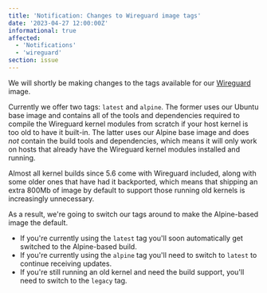 ```yaml
---
title: 'Notification: Changes to Wireguard image tags'
date: '2023-04-27 12:00:00Z'
informational: true
affected:
  - 'Notifications'
  - 'wireguard'
section: issue
---
```

We will shortly be making changes to the tags available for our [Wireguard](https://github.com/linuxserver/docker-wireguard) image.

Currently we offer two tags: `latest` and `alpine`. The former uses our Ubuntu base image and contains all of the tools and dependencies required to compile the Wireguard kernel modules from scratch if your host kernel is too old to have it built-in. The latter uses our Alpine base image and does *not* contain the build tools and dependencies, which means it will only work on hosts that already have the Wireguard kernel modules installed and running.

Almost all kernel builds since 5.6 come with Wireguard included, along with some older ones that have had it backported, which means that shipping an extra 800Mb of image by default to support those running old kernels is increasingly unnecessary.

As a result, we're going to switch our tags around to make the Alpine-based image the default.

* If you're currently using the `latest` tag you'll soon automatically get switched to the Alpine-based build.
* If you're currently using the `alpine` tag you'll need to switch to `latest` to continue receiving updates.
* If you're still running an old kernel and need the build support, you'll need to switch to the `legacy` tag.
